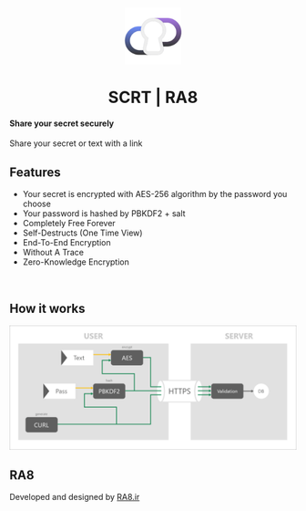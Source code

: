 <h1 align="center">
  <br>
  <img src="assets/logo.png" alt="StegCloak" width="100">
  <br>
  <br>
  <span>SCRT | RA8</span>
  <br>
</h1>
<h4 align="left">Share your secret securely</h4>

<p align="justify">
Share your secret or text with a link
<p>

## Features
- Your secret is encrypted with AES-256 algorithm by the password you choose 
- Your password is hashed by PBKDF2 + salt
- Completely Free Forever
- Self-Destructs (One Time View)
- End-To-End Encryption
- Without A Trace
- Zero-Knowledge Encryption

<br>

## How it works

<img src='assets/howitworks.png'>

## RA8

Developed and designed by <a href="https://ra8.ir" title="RA8.ir">RA8.ir</a>
